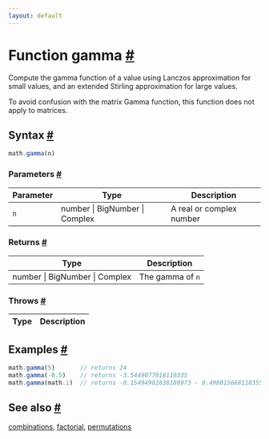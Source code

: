 ```yaml
---
layout: default
---
```


<!-- Note: This file is automatically generated from source code comments. Changes made in this file will be overridden. -->

<h1 id="function-gamma">Function gamma <a href="#function-gamma" title="Permalink">#</a></h1>

Compute the gamma function of a value using Lanczos approximation for
small values, and an extended Stirling approximation for large values.

To avoid confusion with the matrix Gamma function, this function does
not apply to matrices.


<h2 id="syntax">Syntax <a href="#syntax" title="Permalink">#</a></h2>

```js
math.gamma(n)
```

<h3 id="parameters">Parameters <a href="#parameters" title="Permalink">#</a></h3>

Parameter | Type | Description
--------- | ---- | -----------
`n` | number &#124; BigNumber &#124; Complex | A real or complex number

<h3 id="returns">Returns <a href="#returns" title="Permalink">#</a></h3>

Type | Description
---- | -----------
number &#124; BigNumber &#124; Complex | The gamma of `n`


<h3 id="throws">Throws <a href="#throws" title="Permalink">#</a></h3>

Type | Description
---- | -----------


<h2 id="examples">Examples <a href="#examples" title="Permalink">#</a></h2>

```js
math.gamma(5)       // returns 24
math.gamma(-0.5)    // returns -3.5449077018110335
math.gamma(math.i)  // returns -0.15494982830180973 - 0.49801566811835596i
```


<h2 id="see-also">See also <a href="#see-also" title="Permalink">#</a></h2>

[combinations](combinations.html),
[factorial](factorial.html),
[permutations](permutations.html)

